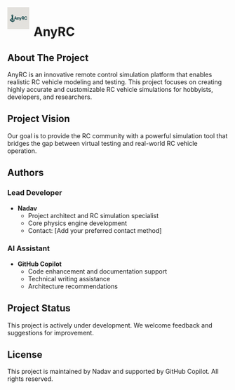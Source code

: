 <img align="left" src="pc_app/Icon/AnyRC_logo_compressed.png" alt="AnyRC Logo" width="50" style="margin-right: 10px"/>

# AnyRC

## About The Project
AnyRC is an innovative remote control simulation platform that enables realistic RC vehicle modeling and testing. This project focuses on creating highly accurate and customizable RC vehicle simulations for hobbyists, developers, and researchers.

## Project Vision
Our goal is to provide the RC community with a powerful simulation tool that bridges the gap between virtual testing and real-world RC vehicle operation.

## Authors

### Lead Developer
- **Nadav**
  - Project architect and RC simulation specialist
  - Core physics engine development
  - Contact: [Add your preferred contact method]

### AI Assistant
- **GitHub Copilot**
  - Code enhancement and documentation support
  - Technical writing assistance
  - Architecture recommendations

## Project Status
This project is actively under development. We welcome feedback and suggestions for improvement.

## License
This project is maintained by Nadav and supported by GitHub Copilot. All rights reserved.
